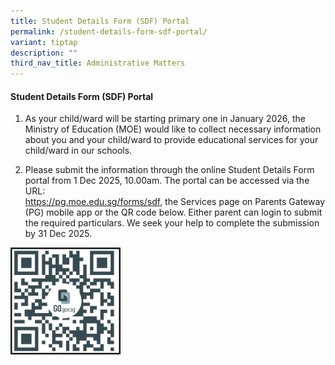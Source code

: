 ```yaml
---
title: Student Details Form (SDF) Portal
permalink: /student-details-form-sdf-portal/
variant: tiptap
description: ""
third_nav_title: Administrative Matters
---
```

<h4><strong>Student Details Form (SDF) Portal</strong></h4>
<p></p>
<ol data-tight="true" class="tight">
<li>
<p>As your child/ward will be starting primary one in January 2026, the Ministry
of Education (MOE) would like to collect necessary information about you
and your child/ward to provide educational services for your child/ward
in our schools.
<br>
</p>
</li>
<li>
<p>Please submit the information through the online Student Details Form
portal from 1 Dec 2025, 10.00am. The portal can be accessed via the URL:
<br><a href="https://pg.moe.edu.sg/forms/sdf" rel="noopener nofollow" target="_blank">https://pg.moe.edu.sg/forms/sdf</a>,
the Services page on Parents Gateway (PG) mobile app or the QR code below.
Either parent can login to submit the required particulars. We seek your
help to complete the submission by 31 Dec 2025.</p>
</li>
</ol>
<p></p>
<div class="isomer-image-wrapper">
<img style="width: 35%;" height="auto" width="100%" alt="" src="/images/P1 Orientation 2025/student_details_form_QR.png">
</div>
<p></p>